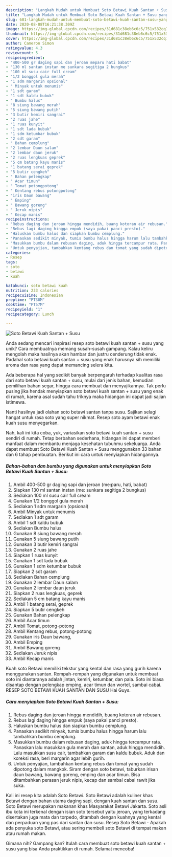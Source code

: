 ```yaml
---
description: "Langkah Mudah untuk Membuat Soto Betawi Kuah Santan + Susu yang Lezat Sekali"
title: "Langkah Mudah untuk Membuat Soto Betawi Kuah Santan + Susu yang Lezat Sekali"
slug: 601-langkah-mudah-untuk-membuat-soto-betawi-kuah-santan-susu-yang-lezat-sekali
date: 2020-08-08T16:21:38.309Z
image: https://img-global.cpcdn.com/recipes/31d681c38eb6c6c5/751x532cq70/soto-betawi-kuah-santan-susu-foto-resep-utama.jpg
thumbnail: https://img-global.cpcdn.com/recipes/31d681c38eb6c6c5/751x532cq70/soto-betawi-kuah-santan-susu-foto-resep-utama.jpg
cover: https://img-global.cpcdn.com/recipes/31d681c38eb6c6c5/751x532cq70/soto-betawi-kuah-santan-susu-foto-resep-utama.jpg
author: Cameron Simon
ratingvalue: 4.3
reviewcount: 5
recipeingredient:
- "400-500 gr daging sapi dan jeroan meparu hati babat"
- "130 ml santan instan me sunkara segitiga 2 bungkus"
- "100 ml susu cair full cream"
- "1/2 bonggol gula merah"
- "1 sdm margarin opsional"
- " Minyak untuk menumis"
- "1 sdt garam"
- "1 sdt kaldu bubuk"
- " Bumbu halus"
- "8 siung bawang merah"
- "5 siung bawang putih"
- "3 butir kemiri sangrai"
- "2 ruas jahe"
- "1 ruas kunyit"
- "1 sdt lada bubuk"
- "1 sdm ketumbar bubuk"
- "2 sdt garam"
- " Bahan cemplung"
- "2 lembar Daun salam"
- "2 lembar daun jeruk"
- "2 ruas lengkuas geprek"
- "5 cm batang kayu manis"
- "1 batang serai geprek"
- "5 butir cengkeh"
- " Bahan pelengkap"
- " Acar timun"
- " Tomat potongpotong"
- " Kentang rebus potongpotong"
- "iris Daun bawang"
- " Emping"
- " Bawang goreng"
- " Jeruk nipis"
- " Kecap manis"
recipeinstructions:
- "Rebus daging dan jeroan hingga mendidih, buang kotoran air rebusan."
- "Rebus lagi daging hingga empuk (saya pakai panci presto)."
- "Haluskan bumbu halus dan siapkan bumbu cemplung."
- "Panaskan sedikit minyak, tumis bumbu halus hingga harum lalu tambahkan bumbu cemplung."
- "Masukkan bumbu dalam rebusan daging, aduk hingga tercampur rata. Panaskan lalu masukkan gula merah dan santan, aduk hingga mendidih. Lalu masukkan susu cair, tambahkan garam dan kaldu bubuk. Aduk dan koreksi rasa, beri margarin agar lebih gurih."
- "Untuk penyajian, tambahkan kentang rebus dan tomat yang sudah dipotong dalam mangkok. Siram dengan soto betawi, taburkan irisan daun bawang, bawang goreng, emping dan acar timun. Bisa ditambahkan perasan jeruk nipis, kecap dan sambal cabai rawit jika suka."
categories:
- Resep
tags:
- soto
- betawi
- kuah

katakunci: soto betawi kuah 
nutrition: 233 calories
recipecuisine: Indonesian
preptime: "PT30M"
cooktime: "PT57M"
recipeyield: "1"
recipecategory: Lunch

---
```



![Soto Betawi Kuah Santan + Susu](https://img-global.cpcdn.com/recipes/31d681c38eb6c6c5/751x532cq70/soto-betawi-kuah-santan-susu-foto-resep-utama.jpg)

Anda sedang mencari inspirasi resep soto betawi kuah santan + susu yang unik? Cara membuatnya memang susah-susah gampang. Kalau keliru mengolah maka hasilnya akan hambar dan justru cenderung tidak enak. Padahal soto betawi kuah santan + susu yang enak harusnya sih memiliki aroma dan rasa yang dapat memancing selera kita.

Ada beberapa hal yang sedikit banyak berpengaruh terhadap kualitas rasa dari soto betawi kuah santan + susu, mulai dari jenis bahan, kemudian pemilihan bahan segar, hingga cara membuat dan menyajikannya. Tak perlu pusing jika hendak menyiapkan soto betawi kuah santan + susu yang enak di rumah, karena asal sudah tahu triknya maka hidangan ini dapat jadi sajian istimewa.

Nanti hasilnya jadi olahan soto betawi santan tanpa susu. Sajikan selagi hangat untuk rasa soto yang super nikmat. Resep soto ayam betawi enak kuah susu menyegarkan.


Nah, kali ini kita coba, yuk, variasikan soto betawi kuah santan + susu sendiri di rumah. Tetap berbahan sederhana, hidangan ini dapat memberi manfaat dalam membantu menjaga kesehatan tubuhmu sekeluarga. Anda dapat membuat Soto Betawi Kuah Santan + Susu menggunakan 33 bahan dan 6 tahap pembuatan. Berikut ini cara untuk menyiapkan hidangannya.

<!--inarticleads1-->

##### Bahan-bahan dan bumbu yang digunakan untuk menyiapkan Soto Betawi Kuah Santan + Susu:

1. Ambil 400-500 gr daging sapi dan jeroan (me:paru, hati, babat)
1. Siapkan 130 ml santan instan (me: sunkara segitiga 2 bungkus)
1. Sediakan 100 ml susu cair full cream
1. Gunakan 1/2 bonggol gula merah
1. Sediakan 1 sdm margarin (opsional)
1. Ambil  Minyak untuk menumis
1. Sediakan 1 sdt garam
1. Ambil 1 sdt kaldu bubuk
1. Sediakan  Bumbu halus
1. Gunakan 8 siung bawang merah
1. Gunakan 5 siung bawang putih
1. Gunakan 3 butir kemiri sangrai
1. Gunakan 2 ruas jahe
1. Siapkan 1 ruas kunyit
1. Gunakan 1 sdt lada bubuk
1. Gunakan 1 sdm ketumbar bubuk
1. Siapkan 2 sdt garam
1. Sediakan  Bahan cemplung
1. Gunakan 2 lembar Daun salam
1. Gunakan 2 lembar daun jeruk
1. Siapkan 2 ruas lengkuas, geprek
1. Sediakan 5 cm batang kayu manis
1. Ambil 1 batang serai, geprek
1. Siapkan 5 butir cengkeh
1. Gunakan  Bahan pelengkap
1. Ambil  Acar timun
1. Ambil  Tomat, potong-potong
1. Ambil  Kentang rebus, potong-potong
1. Gunakan iris Daun bawang,
1. Ambil  Emping
1. Ambil  Bawang goreng
1. Sediakan  Jeruk nipis
1. Ambil  Kecap manis


Kuah soto Betawi memiliki tekstur yang kental dan rasa yang gurih karena menggunakan santan. Rempah-rempah yang digunakan untuk membuat soto ini diantaranya adalah jintan, kemiri, ketumbar, dan pala. Soto ini biasa disantap dengan pelengkap emping, acar timun dan wortel, sambai cabai. RESEP SOTO BETAWI KUAH SANTAN DAN SUSU Hai Guys. 

<!--inarticleads2-->

##### Cara menyiapkan Soto Betawi Kuah Santan + Susu:

1. Rebus daging dan jeroan hingga mendidih, buang kotoran air rebusan.
1. Rebus lagi daging hingga empuk (saya pakai panci presto).
1. Haluskan bumbu halus dan siapkan bumbu cemplung.
1. Panaskan sedikit minyak, tumis bumbu halus hingga harum lalu tambahkan bumbu cemplung.
1. Masukkan bumbu dalam rebusan daging, aduk hingga tercampur rata. Panaskan lalu masukkan gula merah dan santan, aduk hingga mendidih. Lalu masukkan susu cair, tambahkan garam dan kaldu bubuk. Aduk dan koreksi rasa, beri margarin agar lebih gurih.
1. Untuk penyajian, tambahkan kentang rebus dan tomat yang sudah dipotong dalam mangkok. Siram dengan soto betawi, taburkan irisan daun bawang, bawang goreng, emping dan acar timun. Bisa ditambahkan perasan jeruk nipis, kecap dan sambal cabai rawit jika suka.


Kali ini resep kita adalah Soto Betawi. Soto Betawi adalah kuliner khas Betawi dengan bahan utama daging sapi, dengan kuah santan dan susu. Soto Betawi merupakan makanan khas Masyarakat Betawi Jakarta. Soto asli ibu kota ini terkenal dengan isian soto tersebut yaitu jeroan, yang terkadang disertakan juga mata dan torpedo, ditambah dengan kuahnya yang kental dan perpaduan yang pas dari santan dan susu. Resep Soto Betawi - Apakah ada penyuka soto Betawi, atau sering membeli soto Betawi di tempat makan atau rumah makan. 

Gimana nih? Gampang kan? Itulah cara membuat soto betawi kuah santan + susu yang bisa Anda praktikkan di rumah. Selamat mencoba!
